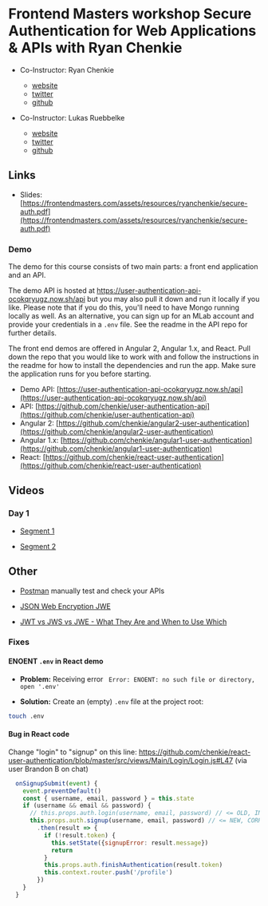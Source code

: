 # Frontend Masters workshop Secure Authentication for Web Applications &amp; APIs with Ryan Chenkie

* Co-Instructor: Ryan Chenkie
  * [website](http://ryanchenkie.com/)
  * [twitter](https://twitter.com/ryanchenkie)
  * [github](https://github.com/chenkie)

* Co-Instructor: Lukas Ruebbelke
  * [website](http://onehungrymind.com)
  * [twitter](https://twitter.com/simpulton)
  * [github](https://twitter.com/simpulton)

## Links

* Slides: [https://frontendmasters.com/assets/resources/ryanchenkie/secure-auth.pdf](https://frontendmasters.com/assets/resources/ryanchenkie/secure-auth.pdf)

### Demo

The demo for this course consists of two main parts: a front end
application and an API.

The demo API is hosted at
https://user-authentication-api-ocokqryugz.now.sh/api but you may also
pull it down and run it locally if you like. Please note that if you
do this, you'll need to have Mongo running locally as well. As an
alternative, you can sign up for an MLab account and provide your
credentials in a `.env` file. See the readme in the API repo for
further details.

The front end demos are offered in Angular 2, Angular 1.x, and
React. Pull down the repo that you would like to work with and follow
the instructions in the readme for how to install the dependencies and
run the app. Make sure the application runs for you before starting.

* Demo API: [https://user-authentication-api-ocokqryugz.now.sh/api](https://user-authentication-api-ocokqryugz.now.sh/api)
* API: [https://github.com/chenkie/user-authentication-api](https://github.com/chenkie/user-authentication-api)
* Angular 2: [https://github.com/chenkie/angular2-user-authentication](https://github.com/chenkie/angular2-user-authentication)
* Angular 1.x: [https://github.com/chenkie/angular1-user-authentication](https://github.com/chenkie/angular1-user-authentication)
* React: [https://github.com/chenkie/react-user-authentication](https://github.com/chenkie/react-user-authentication)


## Videos

### Day 1

* [Segment 1](https://livestream.com/accounts/4894689/events/6617190/videos/141470376)

* [Segment 2](https://livestream.com/accounts/4894689/events/6617190/videos/141527296)



## Other

* [Postman](https://www.getpostman.com/) manually test and check your APIs

* [JSON Web Encryption JWE](https://tools.ietf.org/html/draft-ietf-jose-json-web-encryption-40)
* [JWT vs JWS vs JWE - What They Are and When to Use Which](https://securedb.co/community/jwt-vs-jws-vs-jwe/)


### Fixes

#### ENOENT `.env` in React demo

* **Problem:** Receiving error ` Error: ENOENT: no such file or directory, open '.env'`

* **Solution:** Create an (empty) `.env` file at the project root:

```bash
touch .env
```


#### Bug in React code

Change "login" to "signup" on this line: https://github.com/chenkie/react-user-authentication/blob/master/src/views/Main/Login/Login.js#L47 (via user Brandon B on chat)

```javascript
  onSignupSubmit(event) {
    event.preventDefault()
    const { username, email, password } = this.state
    if (username && email && password) {
      // this.props.auth.login(username, email, password) // <= OLD, INCORRECT
      this.props.auth.signup(username, email, password) // <= NEW, CORRECT
        .then(result => {
          if (!result.token) {
            this.setState({signupError: result.message})
            return
          }
          this.props.auth.finishAuthentication(result.token)
          this.context.router.push('/profile')
        })
    }
  }
```
